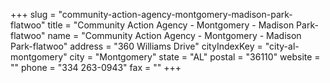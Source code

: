 +++
slug = "community-action-agency-montgomery-madison-park-flatwoo"
title = "Community Action Agency - Montgomery - Madison Park-flatwoo"
name = "Community Action Agency - Montgomery - Madison Park-flatwoo"
address = "360 Williams Drive"
cityIndexKey = "city-al-montgomery"
city = "Montgomery"
state = "AL"
postal = "36110"
website = ""
phone = "334 263-0943"
fax = ""
+++
